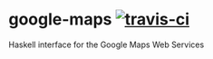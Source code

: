 google-maps [![travis-ci](https://travis-ci.org/jhedev/google-maps.svg?branch=master)](https://travis-ci.org/jhedev/google-maps)
===========

Haskell interface for the Google Maps Web Services

